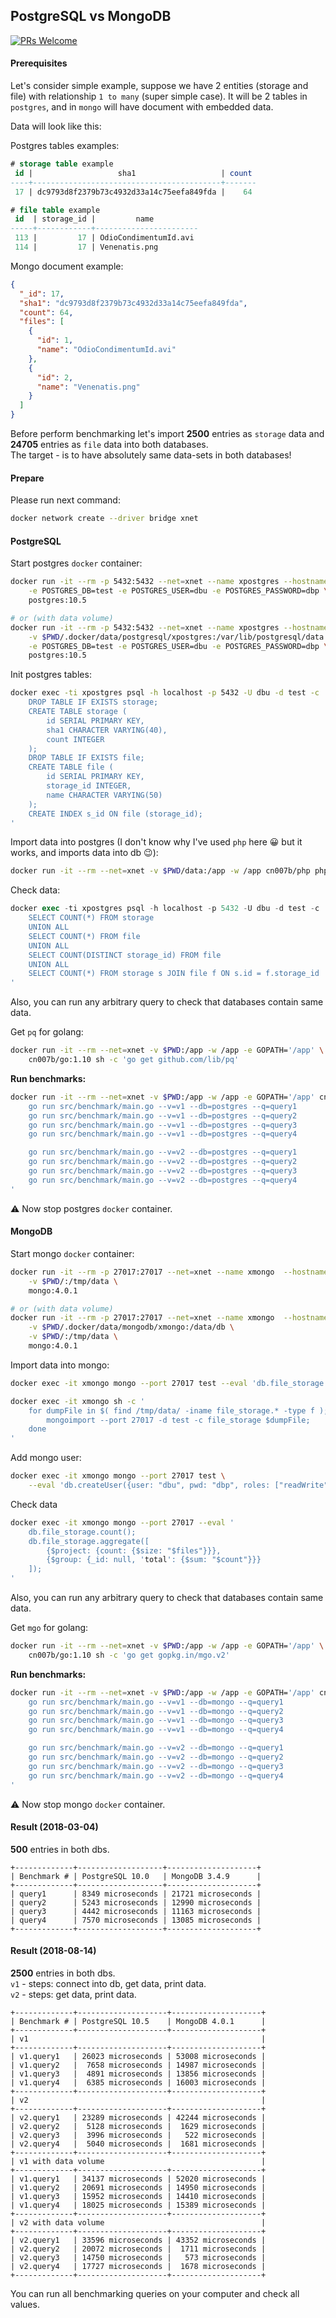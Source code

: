 PostgreSQL vs MongoDB
-

[![PRs Welcome](https://img.shields.io/badge/PRs-welcome-brightgreen.svg?style=flat-square)](http://makeapullrequest.com)

#### Prerequisites

Let's consider simple example,
suppose we have 2 entities (storage and file) with relationship `1 to many` (super simple case).
It will be 2 tables in `postgres`,
and in `mongo` will have document with embedded data.

Data will look like this:

Postgres tables examples:
````sql
# storage table example
 id |                   sha1                   | count
----+------------------------------------------+-------
 17 | dc9793d8f2379b73c4932d33a14c75eefa849fda |    64

# file table example
 id  | storage_id |         name
-----+------------+-----------------------
 113 |         17 | OdioCondimentumId.avi
 114 |         17 | Venenatis.png
````

Mongo document example:
````json
{
  "_id": 17,
  "sha1": "dc9793d8f2379b73c4932d33a14c75eefa849fda",
  "count": 64,
  "files": [
    {
      "id": 1,
      "name": "OdioCondimentumId.avi"
    },
    {
      "id": 2,
      "name": "Venenatis.png"
    }
  ]
}
````

Before perform benchmarking let's import
**2500** entries as `storage` data and **24705** entries as `file` data into both databases.
<br>The target - is to have absolutely same data-sets in both databases!

#### Prepare

Please run next command:
````bash
docker network create --driver bridge xnet
````

#### PostgreSQL

Start postgres `docker` container:
````bash
docker run -it --rm -p 5432:5432 --net=xnet --name xpostgres --hostname xpostgres \
    -e POSTGRES_DB=test -e POSTGRES_USER=dbu -e POSTGRES_PASSWORD=dbp \
    postgres:10.5

# or (with data volume)
docker run -it --rm -p 5432:5432 --net=xnet --name xpostgres --hostname xpostgres \
    -v $PWD/.docker/data/postgresql/xpostgres:/var/lib/postgresql/data \
    -e POSTGRES_DB=test -e POSTGRES_USER=dbu -e POSTGRES_PASSWORD=dbp \
    postgres:10.5
````

Init postgres tables:
````bash
docker exec -ti xpostgres psql -h localhost -p 5432 -U dbu -d test -c '
    DROP TABLE IF EXISTS storage;
    CREATE TABLE storage (
        id SERIAL PRIMARY KEY,
        sha1 CHARACTER VARYING(40),
        count INTEGER
    );
    DROP TABLE IF EXISTS file;
    CREATE TABLE file (
        id SERIAL PRIMARY KEY,
        storage_id INTEGER,
        name CHARACTER VARYING(50)
    );
    CREATE INDEX s_id ON file (storage_id);
'
````

Import data into postgres
(I don't know why I've used `php` here 😀 but it works, and imports data into db 😉):
````bash
docker run -it --rm --net=xnet -v $PWD/data:/app -w /app cn007b/php php importDataIntoPostgres.php
````

Check data:
````sql
docker exec -ti xpostgres psql -h localhost -p 5432 -U dbu -d test -c '
    SELECT COUNT(*) FROM storage
    UNION ALL
    SELECT COUNT(*) FROM file
    UNION ALL
    SELECT COUNT(DISTINCT storage_id) FROM file
    UNION ALL
    SELECT COUNT(*) FROM storage s JOIN file f ON s.id = f.storage_id
'
````
Also, you can run any arbitrary query to check that databases contain same data.

Get `pq` for golang:
````bash
docker run -it --rm --net=xnet -v $PWD:/app -w /app -e GOPATH='/app' \
    cn007b/go:1.10 sh -c 'go get github.com/lib/pq'
````

**Run benchmarks:**

````bash
docker run -it --rm --net=xnet -v $PWD:/app -w /app -e GOPATH='/app' cn007b/go:1.10 sh -c '
    go run src/benchmark/main.go --v=v1 --db=postgres --q=query1
    go run src/benchmark/main.go --v=v1 --db=postgres --q=query2
    go run src/benchmark/main.go --v=v1 --db=postgres --q=query3
    go run src/benchmark/main.go --v=v1 --db=postgres --q=query4

    go run src/benchmark/main.go --v=v2 --db=postgres --q=query1
    go run src/benchmark/main.go --v=v2 --db=postgres --q=query2
    go run src/benchmark/main.go --v=v2 --db=postgres --q=query3
    go run src/benchmark/main.go --v=v2 --db=postgres --q=query4
'
````

⚠️ Now stop postgres `docker` container.

#### MongoDB

Start mongo `docker` container:
````bash
docker run -it --rm -p 27017:27017 --net=xnet --name xmongo  --hostname xmongo \
    -v $PWD/:/tmp/data \
    mongo:4.0.1

# or (with data volume)
docker run -it --rm -p 27017:27017 --net=xnet --name xmongo  --hostname xmongo \
    -v $PWD/.docker/data/mongodb/xmongo:/data/db \
    -v $PWD/:/tmp/data \
    mongo:4.0.1
````

Import data into mongo:
````bash
docker exec -it xmongo mongo --port 27017 test --eval 'db.file_storage.drop()'

docker exec -it xmongo sh -c '
    for dumpFile in $( find /tmp/data/ -iname file_storage.* -type f ); do
        mongoimport --port 27017 -d test -c file_storage $dumpFile;
    done
'
````

Add mongo user:
````bash
docker exec -it xmongo mongo --port 27017 test \
    --eval 'db.createUser({user: "dbu", pwd: "dbp", roles: ["readWrite", "dbAdmin"]})'
````

Check data
````bash
docker exec -it xmongo mongo --port 27017 --eval '
    db.file_storage.count();
    db.file_storage.aggregate([
        {$project: {count: {$size: "$files"}}},
        {$group: {_id: null, 'total': {$sum: "$count"}}}
    ]);
'
````
Also, you can run any arbitrary query to check that databases contain same data.

Get `mgo` for golang:
````bash
docker run -it --rm --net=xnet -v $PWD:/app -w /app -e GOPATH='/app' \
    cn007b/go:1.10 sh -c 'go get gopkg.in/mgo.v2'
````

**Run benchmarks:**

````bash
docker run -it --rm --net=xnet -v $PWD:/app -w /app -e GOPATH='/app' cn007b/go:1.10 sh -c '
    go run src/benchmark/main.go --v=v1 --db=mongo --q=query1
    go run src/benchmark/main.go --v=v1 --db=mongo --q=query2
    go run src/benchmark/main.go --v=v1 --db=mongo --q=query3
    go run src/benchmark/main.go --v=v1 --db=mongo --q=query4

    go run src/benchmark/main.go --v=v2 --db=mongo --q=query1
    go run src/benchmark/main.go --v=v2 --db=mongo --q=query2
    go run src/benchmark/main.go --v=v2 --db=mongo --q=query3
    go run src/benchmark/main.go --v=v2 --db=mongo --q=query4
'
````

⚠️ Now stop mongo `docker` container.

#### Result (2018-03-04)

**500** entries in both dbs.

````
+-------------+-------------------+--------------------+
| Benchmark # | PostgreSQL 10.0   | MongoDB 3.4.9      |
+-------------+-------------------+--------------------+
| query1      | 8349 microseconds | 21721 microseconds |
| query2      | 5243 microseconds | 12990 microseconds |
| query3      | 4442 microseconds | 11163 microseconds |
| query4      | 7570 microseconds | 13085 microseconds |
+-------------+-------------------+--------------------+
````

#### Result (2018-08-14)

**2500** entries in both dbs.
<br>`v1` - steps: connect into db, get data, print data.
<br>`v2` - steps: get data, print data.

````
+-------------+--------------------+--------------------+
| Benchmark # | PostgreSQL 10.5    | MongoDB 4.0.1      |
+-------------+--------------------+--------------------+
| v1                                                    |
+-------------+--------------------+--------------------+
| v1.query1   | 26023 microseconds | 53008 microseconds |
| v1.query2   |  7658 microseconds | 14987 microseconds |
| v1.query3   |  4891 microseconds | 13856 microseconds |
| v1.query4   |  6385 microseconds | 16003 microseconds |
+-------------+--------------------+--------------------+
| v2                                                    |
+-------------+--------------------+--------------------+
| v2.query1   | 23289 microseconds | 42244 microseconds |
| v2.query2   |  5128 microseconds |  1629 microseconds |
| v2.query3   |  3996 microseconds |   522 microseconds |
| v2.query4   |  5040 microseconds |  1681 microseconds |
+-------------+--------------------+--------------------+
| v1 with data volume                                   |
+-------------+--------------------+--------------------+
| v1.query1   | 34137 microseconds | 52020 microseconds |
| v1.query2   | 20691 microseconds | 14950 microseconds |
| v1.query3   | 15952 microseconds | 14410 microseconds |
| v1.query4   | 18025 microseconds | 15389 microseconds |
+-------------+--------------------+--------------------+
| v2 with data volume                                   |
+-------------+--------------------+--------------------+
| v2.query1   | 33596 microseconds | 43352 microseconds |
| v2.query2   | 20072 microseconds |  1711 microseconds |
| v2.query3   | 14750 microseconds |   573 microseconds |
| v2.query4   | 17727 microseconds |  1678 microseconds |
+-------------+--------------------+--------------------+
````

You can run all benchmarking queries on your computer and check all values.

